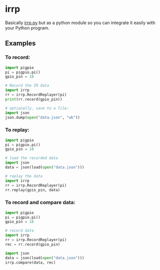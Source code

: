 # irrp

Basically [irrp.py](https://abyz.me.uk/rpi/pigpio/code/irrp_py.zip) but
as a python module so you can integrate it easily with your Python
program.

## Examples

### To record:
```py
import pigpio
pi = pigpio.pi()
gpio_pin = 18

# Record the IR data
import irrp
rr = irrp.RecordReplayer(pi)
print(rr.record(gpio_pin))

# optionally, save to a file:
import json
json.dump(open("data.json", "wb"))
```

### To replay:
```py
import pigpio
pi = pigpio.pi()
gpio_pin = 18

# load the recorded data
import json
data = json(load(open("data.json")))

# replay the data
import irrp
rr = irrp.RecordReplayer(pi)
rr.replay(gpio_pin, data)
```

### To record and compare data:
```py
import pigpio
pi = pigpio.pi()
gpio_pin = 18

# record data
import irrp
rr = irrp.RecordReplayer(pi)
rec = rr.record(gpio_pin)

import json
data = json(load(open("data.json")))
irrp.compare(data, rec)
```
